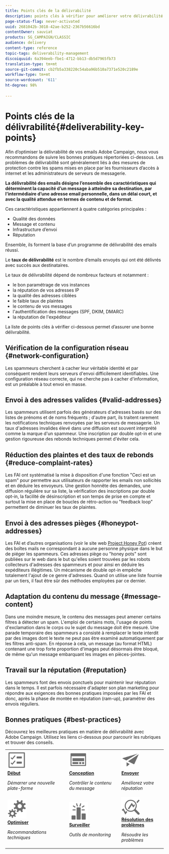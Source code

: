 ```yaml
---
title: Points clés de la délivrabilité
description: points clés à vérifier pour améliorer votre délivrabilité
page-status-flag: never-activated
uuid: 2681042b-3018-42ae-b252-2367b56616bd
contentOwner: sauviat
products: SG_CAMPAIGN/CLASSIC
audience: delivery
content-type: reference
topic-tags: deliverability-management
discoiquuid: 6a394eeb-fbe1-4712-bb13-db5d7965fb73
translation-type: tm+mt
source-git-commit: cb2fb5a338220c54aba96b510a7371e520c2189e
workflow-type: tm+mt
source-wordcount: '611'
ht-degree: 98%

---
```



# Points clés de la délivrabilité{#deliverability-key-points}

Afin d’optimiser la délivrabilité de vos emails Adobe Campaign, nous vous recommandons de suivre les bonnes pratiques répertoriées ci-dessous. Les problèmes de délivrabilité sont généralement liés à des mesures de protection contre les spams mises en place par les fournisseurs d’accès à internet et les administrateurs de serveurs de messagerie.

**La délivrabilité des emails désigne l’ensemble des caractéristiques qui déterminent la capacité d’un message à atteindre sa destination, par l’intermédiaire d’une adresse email personnelle, dans un délai court, et avec la qualité attendue en termes de contenu et de format.**

Ces caractéristiques appartiennent à quatre catégories principales :
* Qualité des données
* Message et contenu
* Infrastructure d’envoi
* Réputation

Ensemble, ils forment la base d’un programme de délivrabilité des emails réussi.

Le **taux de délivrabilité** est le nombre d’emails envoyés qui ont été délivrés avec succès aux destinataires.

Le taux de délivrabilité dépend de nombreux facteurs et notamment :
* le bon paramétrage de vos instances
* la réputation de vos adresses IP
* la qualité des adresses ciblées
* le faible taux de plaintes
* le contenu de vos messages
* l&#39;authentification des messages (SPF, DKIM, DMARC)
* la réputation de l&#39;expéditeur

La liste de points clés à vérifier ci-dessous permet d’assurer une bonne délivrabilité.

## Vérification de la configuration réseau {#network-configuration}

Les spammeurs cherchent à cacher leur véritable identité et par conséquent rendent leurs serveurs d&#39;envoi difficilement identifiables. Une configuration réseau correcte, qui ne cherche pas à cacher d&#39;information, est un préalable à tout envoi en masse.

## Envoi à des adresses valides {#valid-addresses}

Les spammeurs utilisent parfois des générateurs d&#39;adresses basés sur des listes de prénoms et de noms fréquents ; d&#39;autre part, ils traitent rarement les notifications techniques renvoyées par les serveurs de messagerie. Un taux d&#39;adresses invalides élevé dans une diffusion est souvent interprété comme la marque d&#39;un spammeur. Une inscription par double opt-in et une gestion rigoureuse des rebonds techniques permet d&#39;éviter cela.

## Réduction des plaintes et des taux de rebonds {#reduce-complaint-rates}

Les FAI ont systématisé la mise à disposition d&#39;une fonction &quot;Ceci est un spam&quot; pour permettre aux utilisateurs de rapporter les emails non sollicités et en déduire les envoyeurs. Une gestion honnête des demandes, une diffusion régulière sur sa liste, la vérification des inscriptions par double opt-in, la facilité de désinscription et son temps de prise en compte et surtout la mise en place de boucles de rétro-action ou &quot;feedback loop&quot; permettent de diminuer les taux de plaintes.

## Envoi à des adresses pièges {#honeypot-addresses}

Les FAI et d’autres organisations (voir le site web [Project Honey Pot](https://www.projecthoneypot.org/)) créent des boîtes mails ne correspondant à aucune personne physique dans le but de piéger les spammeurs. Ces adresses piège ou &quot;honey pots&quot; sont publiées sur le web dans le but qu&#39;elles soient trouvées par les robots collecteurs d&#39;adresses des spammeurs et pour ainsi en déduire les expéditeurs illégitimes. Un mécanisme de double opt-in empêche totalement l&#39;ajout de ce genre d&#39;adresses. Quand on utilise une liste fournie par un tiers, il faut être sûr des méthodes employées par ce dernier.

## Adaptation du contenu du message {#message-content}

Dans une moindre mesure, le contenu des messages peut amener certains filtres à détecter un spam. L&#39;emploi de certains mots, l&#39;usage de points d&#39;exclamation dans le corps ou le sujet du message doit être mesuré. Une parade temporaire des spammeurs a consisté à remplacer le texte interdit par des images dont le texte ne peut pas être examiné automatiquement par les filtres anti-spam. En réponse à cela, un message (au format HTML) contenant une trop forte proportion d&#39;images peut désormais être bloqué, de même qu&#39;un message embarquant les images en pièces-jointes.

## Travail sur la réputation {#reputation}

Les spammeurs font des envois ponctuels pour maintenir leur réputation dans le temps. Il est parfois nécessaire d&#39;adapter son plan marketing pour répondre aux exigences des bonnes pratiques imposées par les FAI et donc, après la phase de montée en réputation (ram-up), paramétrer des envois réguliers.

## Bonnes pratiques {#best-practices}

Découvrez les meilleures pratiques en matière de délivrabilité avec Adobe Campaign. Utilisez les liens ci-dessous pour parcourir les rubriques et trouver des conseils.

<table>
<tr>
  <td>
    <a href="starting-new-platform.md">
      <img alt="Démarrer" src="assets/do-not-localize/start.svg" width="60px"/>
    </a>
    <div>
      <a href="starting-new-platform.md">
    <strong>Début</strong>
    </a>
    </div>
    <p>
    <em>Démarrer une nouvelle plate-forme</em>
    <p>
  </td>
   <td>
    <a href="control-message-content.md">
      <img alt="Conception" src="assets/do-not-localize/design.svg" width="60px"/>
    </a>
    <div>
      <a href="control-message-content.md">
    <strong>Conception</strong>
    </a>
    </div>
    <p>
    <em>Contrôler le contenu du message</em>
    <p>
  </td>
  <td>
    <a href="improve-reputation.md">
      <img alt="Conception" src="assets/do-not-localize/check.svg" width="60px"/>
    </a>
    <div>
      <a href="improve-reputation.md">
    <strong>Envoyer</strong>
    </a>
    </div>
    <p>
    <em>Améliorez votre réputation</em>
    <p>
  </td>
</tr>
<tr>
  <td>
    <a href="technical-recommendations.md">
      <img alt="Optimisation" src="assets/do-not-localize/optimize.svg" width="60px"/>
    </a>
    <div>
      <a href="technical-recommendations.md">
    <strong>Optimiser</strong>
    </a>
    </div>
    <p>
    <em>Recommandations techniques</em>
    <p>
  </td>
   <td>
    <a href="monitoring-deliverability.md">
      <img alt="Vérifier" src="assets/do-not-localize/monitor.svg" width="60px"/>
    </a>
    <div>
      <a href="monitoring-deliverability.md">
    <strong>Surveiller</strong>
    </a>
    </div>
    <p>
    <em>Outils de monitoring</em>
    <p>
  </td>
  <td>
    <a href="deliverability-faq.md">
      <img alt="Optimisation" src="assets/do-not-localize/troubleshoot.svg" width="60px"/>
    </a>
    <div>
      <a href="deliverability-faq.md">
    <strong>Résolution des problèmes</strong>
    </a>
    </div>
    <p>
    <em>Résoudre les problèmes</em>
    <p>
  </td>
</tr>
</table>
